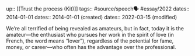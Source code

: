 up:: [[Trust the process (Kit)]]
tags:: #source/speech🗣  #essay/2022
dates:: 2014-01-01
dates:: 2014-01-01 (created)
dates:: 2022-03-15 (modified)

We’re all terrified of being revealed as amateurs, but in fact, today it is the amateur—the enthusiast who pursues her work in the spirit of love (in French, the word means “lover”), regardless of the potential for fame, money, or career—who often has the advantage over the professional.

